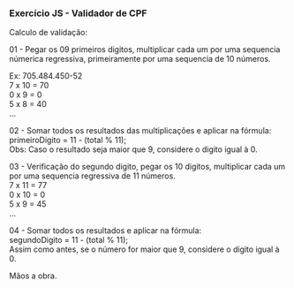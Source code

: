 ### Exercício JS - Validador de CPF

Calculo de validação:

01 - Pegar os 09 primeiros digitos, multiplicar cada um por uma 
sequencia númerica regressiva, primeiramente por uma sequencia de 10 números.

Ex: 705.484.450-52<br>
7 x 10 = 70<br>
0 x  9 =  0<br>
5 x  8 = 40<br>
...

02 - Somar todos os resultados das multiplicações e aplicar na fórmula:<br>
primeiroDigito = 11 - (total % 11);<br>
Obs: Caso o resultado seja maior que 9, considere o digito igual à 0.

03 - Verificação do segundo digito, pegar os 10 digitos, multiplicar cada
um por uma sequencia regressiva de 11 números.<br>
7 x 11 = 77<br>
0 x 10 =  0<br>
5 x  9 = 45<br>
...

04 - Somar todos os resultados e aplicar na fórmula:<br>
segundoDigito = 11 - (total % 11);<br>
Assim como antes, se o número for maior que 9, considere o digito igual à 0.<br>

Mãos a obra.
